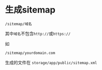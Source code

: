 # 生成sitemap

~~~
/sitemap/域名
~~~

其中`域名`不包含`http://`或`https://` 

如

~~~
/sitemap/yourdomain.com
~~~

生成的文件在 `storage/app/public/sitemap.xml`